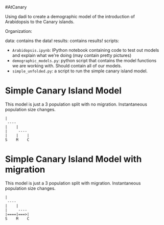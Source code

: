 #AtCanary

Using dadi to create a demographic model of the introduction of Arabidopsis to the Canary islands.

Organization:

data: contains the data!
results: contains results!
scripts:
  - `Arabidopsis.ipynb`: IPython notebook containing code to test out models and explain what we're doing (may contain pretty pictures)
  - `demographic_models.py`: python script that contains the model functions we are working with. Should contain all of our models.
  - `simple_unfolded.py`: a script to run the simple canary island model.


# Simple Canary Island Model
This model is just a 3 population split with no migration. Instantaneous population size changes.

    |
     ----
    |    |
    |     ----
    |    |    |
    S    M    C

# Simple Canary Island Model with migration
This model is just a 3 population split with migration. Instantaneous population size changes.

    |
     ----
    |    |
    |     ----
    |====|===>|
    S    M    C
